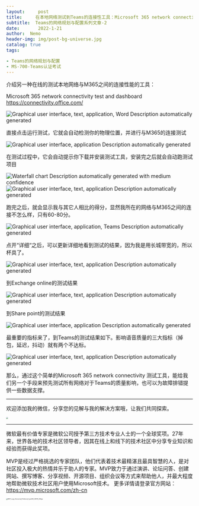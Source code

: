 ```yaml
---
layout:     post
title:     在本地网络测试到Teams的连接性工具：Microsoft 365 network connectivity Test
subtitle:  Teams的网络规划与配置系列文章-2
date:       2022-1-21
author:  Nemo
header-img: img/post-bg-universe.jpg
catalog: true
tags:

- Teams的网络规划与配置
- MS-700-Teams认证考试 
---
```


介绍另一种在线的测试本地网络与M365之间的连接性能的工具：

Microsoft 365 network connectivity test and dashboard https://connectivity.office.com/

![Graphical user interface, text, application, Word  Description automatically generated](C:\Users\Nemo\Documents\GitHub\tangx007\img\clip_image002.jpg)

 直接点击运行测试，它就会自动检测你的物理位置，并进行与M365的连接测试

![Graphical user interface, application  Description automatically generated](C:\Users\Nemo\Documents\GitHub\tangx007\img\clip_image004.jpg)

 在测试过程中，它会自动提示你下载并安装测试工具，安装完之后就会自动跑测试项目

![Waterfall chart  Description automatically generated with medium confidence](C:\Users\Nemo\Documents\GitHub\tangx007\img\clip_image006.jpg) ![Graphical user interface, text, application  Description automatically generated](C:\Users\Nemo\Documents\GitHub\tangx007\img\clip_image008.jpg)

跑完之后，就会显示我与其它人相比的得分，显然我所在的网络与M365之间的连接不怎么样，只有60-80分。

![Graphical user interface, application, Teams  Description automatically generated](C:\Users\Nemo\Documents\GitHub\tangx007\img\clip_image010.jpg)

点开“详细“之后，可以更新详细地看到测试的结果，因为我是用长城带宽的，所以杯具了。

![Graphical user interface, text, application  Description automatically generated](C:\Users\Nemo\Documents\GitHub\tangx007\img\clip_image012.jpg)

到Exchange online的测试结果

![Graphical user interface, text, application  Description automatically generated](C:\Users\Nemo\Documents\GitHub\tangx007\img\clip_image014.jpg)

到Share point的测试结果

![Graphical user interface, application  Description automatically generated](C:\Users\Nemo\Documents\GitHub\tangx007\img\clip_image016.jpg)

 最重要的指标来了，到Teams的测试结果如下。影响语音质量的三大指标（掉包，延迟，抖动）就有两个不达标。

![Graphical user interface, text, application  Description automatically generated](C:\Users\Nemo\Documents\GitHub\tangx007\img\clip_image018.jpg)

 那么，通过这个简单的Microsoft 365 network connectivity 测试工具，能给我们另一个手段来预先测试所有网络对于Teams的质量影响，也可以为故障排错提供一些数据支撑。

 

------

欢迎添加我的微信，分享您的见解与我的解决方案哦，让我们共同探索。

<img src="https://cdn.jsdelivr.net/gh/tangx007/tangx007.github.io/img/nemo-qrcode.jpg" style="zoom: 33%;" />



------

微软最有价值专家是微软公司授予第三方技术专业人士的一个全球奖项。27年来，世界各地的技术社区领导者，因其在线上和线下的技术社区中分享专业知识和经验而获得此奖项。

MVP是经过严格挑选的专家团队，他们代表着技术最精湛且最具智慧的人，是对社区投入极大的热情并乐于助人的专家。MVP致力于通过演讲、论坛问答、创建网站、撰写博客、分享视频、开源项目、组织会议等方式来帮助他人，并最大程度地帮助微软技术社区用户使用Microsoft技术。
更多详情请登录官方网站：https://mvp.microsoft.com/zh-cn

<img src="https://cdn.jsdelivr.net/gh/kristofftan/kristofftan.github.io/img/MVP_Logo_Horizontal_Preferred_Cyan300_CMYK_300ppi.png" alt="MVP_Logo_Horizontal_Preferred_Cyan300_CMYK_300ppi" style="zoom: 25%;" />



